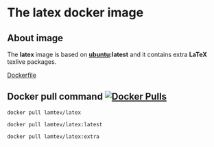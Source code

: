 # The latex docker image 

## About image

The __latex__ image is based on [__ubuntu__](https://hub.docker.com/_/ubuntu/)__:latest__ and it contains extra __LaTeX__ texlive packages.
 
[Dockerfile](https://github.com/lamtev/build-tools-dockers/blob/master/latex/extra/Dockerfile)
 
## Docker pull command [![Docker Pulls](https://img.shields.io/docker/pulls/lamtev/latex.svg?style=flat-square)](https://hub.docker.com/r/lamtev/latex/)
 
`docker pull lamtev/latex`

`docker pull lamtev/latex:latest`

`docker pull lamtev/latex:extra`
